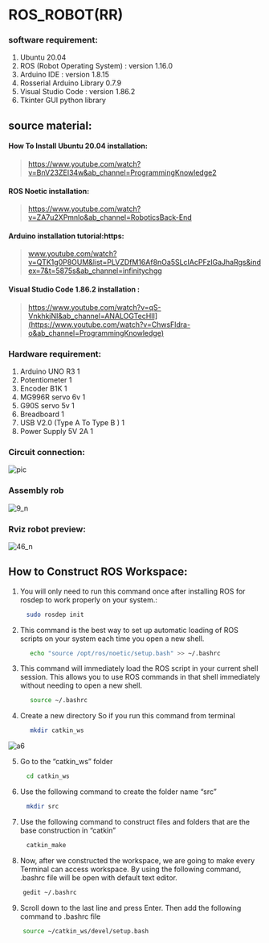 # ROS_ROBOT(RR)
### software requirement:

1. Ubuntu 20.04
2. ROS (Robot Operating System) :  version 1.16.0 
3. Arduino IDE : version 1.8.15 
4. Rosserial Arduino Library 0.7.9
5. Visual Studio Code :  version 1.86.2 
6. Tkinter GUI python library

## source material:

#### How To Install Ubuntu 20.04 installation:
> https://www.youtube.com/watch?v=BnV23ZEI34w&ab_channel=ProgrammingKnowledge2

#### ROS Noetic installation: 
> https://www.youtube.com/watch?v=ZA7u2XPmnlo&ab_channel=RoboticsBack-End

#### Arduino installation tutorial:https:
> www.youtube.com/watch?v=QTK1g0P8OUM&list=PLVZDfM16Af8nOa5SLcIAcPFzIGaJhaRgs&index=7&t=5875s&ab_channel=infinitychgg

#### Visual Studio Code 1.86.2 installation :
> https://www.youtube.com/watch?v=qS-VnkhkjNI&ab_channel=ANALOGTecHII](https://www.youtube.com/watch?v=ChwsFldra-o&ab_channel=ProgrammingKnowledge)


### Hardware requirement:

1. Arduino UNO R3   1
2. Potentiometer    1
3. Encoder B1K      1
4. MG996R servo 6v  1
5. G90S servo 5v    1
6. Breadboard       1
7. USB V2.0 (Type A To Type B ) 1
8. Power Supply 5V 2A 1

### Circuit connection:

![pic ](https://github.com/Panumart22/Panumart_0104/assets/154341326/ff87c2d9-833e-4717-83b6-9cbd0bccbdb0)

### Assembly rob

![9_n](https://github.com/Panumart22/Panumart_0104/assets/154341326/3af232d0-3b59-4c0c-ba30-124986d7e15b)

### Rviz robot preview:

![46_n](https://github.com/Panumart22/Panumart_0104/assets/154341326/6d161f5b-f1cf-434c-8b7c-9749e2ae3b6d)


## How to Construct ROS Workspace:
1. You will only need to run this command once after installing ROS for rosdep to work properly on your system.:

```bash
     sudo rosdep init 
```
2. This command is the best way to set up automatic loading of ROS scripts on your system each time you open a new shell.
```bash
      echo "source /opt/ros/noetic/setup.bash" >> ~/.bashrc
```
3. This command will immediately load the ROS script in your current shell session. This allows you to use ROS commands in that shell immediately without needing to open a new shell.
```bash
      source ~/.bashrc
```
4. Create a new directory So if you run this command from terminal
```bash
      mkdir catkin_ws
```
![a6](https://github.com/Panumart22/Panumart_0104/assets/154341326/2c1e097c-125f-430a-881e-83809080f5f0)

5. Go to the “catkin_ws” folder
```bash
     cd catkin_ws
```
6. Use the following command to create the folder name “src”
```bash
     mkdir src
```
7. Use the following command to construct files and folders that are the base construction in “catkin”
```bash
     catkin_make
```
8. Now, after we constructed the workspace, we are going to make every Terminal can access workspace. By using the following command, .bashrc file will be open with default text editor.
```bash
    gedit ~/.bashrc
```
9. Scroll down to the last line and press Enter. Then add the following command to .bashrc file
```bash
    source ~/catkin_ws/devel/setup.bash
```  
